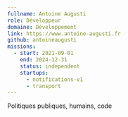 ```yaml
---
fullname: Antoine Augusti
role: Développeur
domaine: Développement
link: https://www.antoine-augusti.fr
github: antoineaugusti
missions:
  - start: 2021-09-01
    end: 2024-12-31
    status: independent
    startups:
      - notifications-v1
      - transport
---
```

Politiques publiques, humains, code
